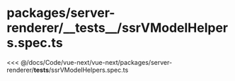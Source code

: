 # packages/server-renderer/\_\_tests\_\_/ssrVModelHelpers.spec.ts

<<< @/docs/Code/vue-next/vue-next/packages/server-renderer/__tests__/ssrVModelHelpers.spec.ts
